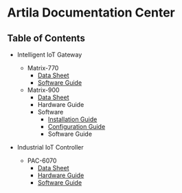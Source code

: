 # Artila Documentation Center

## Table of Contents
- Intelligent IoT Gateway
    - Matrix-770
      - [Data Sheet](matrix770/datasheet.md)
      - [Software Guide](matrix770/software_guide.md)
    - Matrix-900
      - [Data Sheet](matrix900/datasheet.md)
      - Hardware Guide
      - Software
        - [Installation Guide](matrix900/installation.md)
        - [Configuration Guide](matrix900/configuration.md)
        - Software Guide
        
- Industrial IoT Controller
  - PAC-6070
      - [Data Sheet](pac6070/datasheet.md)
      - [Hardware Guide](pac6070/hardware_guide.md)
      - [Software Guide](pac6070/software_guide.md)